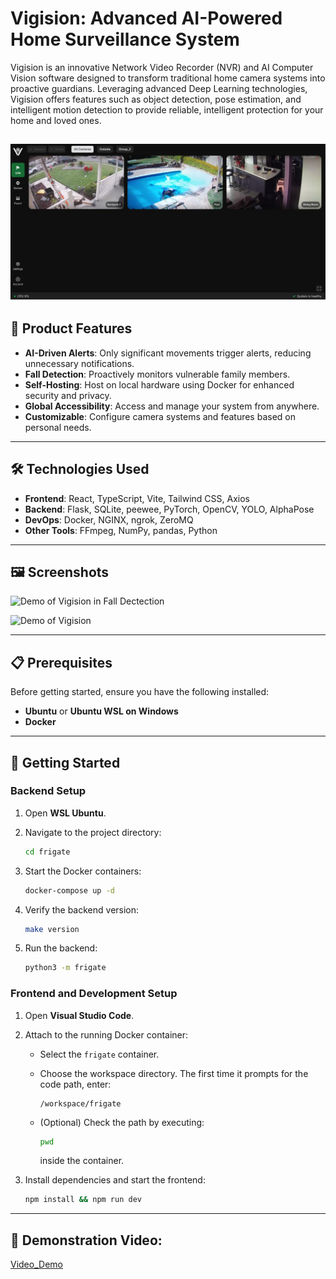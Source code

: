 # Vigision: Advanced AI-Powered Home Surveillance System

Vigision is an innovative Network Video Recorder (NVR) and AI Computer Vision software designed to transform traditional home camera systems into proactive guardians. Leveraging advanced Deep Learning technologies, Vigision offers features such as object detection, pose estimation, and intelligent motion detection to provide reliable, intelligent protection for your home and loved ones.

![Vigision_Image](images/image1.png)
---

## 🚀 Product Features

- **AI-Driven Alerts**: Only significant movements trigger alerts, reducing unnecessary notifications.
- **Fall Detection**: Proactively monitors vulnerable family members.
- **Self-Hosting**: Host on local hardware using Docker for enhanced security and privacy.
- **Global Accessibility**: Access and manage your system from anywhere.
- **Customizable**: Configure camera systems and features based on personal needs.

---

## 🛠️ Technologies Used

- **Frontend**: React, TypeScript, Vite, Tailwind CSS, Axios
- **Backend**: Flask, SQLite, peewee, PyTorch, OpenCV, YOLO, AlphaPose
- **DevOps**: Docker, NGINX, ngrok, ZeroMQ
- **Other Tools**: FFmpeg, NumPy, pandas, Python

---

## 🖼️ Screenshots

![Demo of Vigision in Fall Dectection](images/gif1.gif)

![Demo of Vigision](images/gif2.gif)

---

## 📋 Prerequisites

Before getting started, ensure you have the following installed:

- **Ubuntu** or **Ubuntu WSL on Windows**
- **Docker**

---

## 🚀 Getting Started

### Backend Setup
1. Open **WSL Ubuntu**.
2. Navigate to the project directory:
   ```bash
   cd frigate
   ```
3. Start the Docker containers:

   ```bash
   docker-compose up -d
   ```
4. Verify the backend version:

   ```bash
   make version
   ```
5. Run the backend:

   ```bash
   python3 -m frigate
   ```

### Frontend and Development Setup

1. Open **Visual Studio Code**.

2. Attach to the running Docker container:

   * Select the `frigate` container.
   * Choose the workspace directory. The first time it prompts for the code path, enter:

     ```
     /workspace/frigate
     ```
   * (Optional) Check the path by executing:

     ```bash
     pwd
     ```

     inside the container.

3. Install dependencies and start the frontend:

   ```bash
   npm install && npm run dev
   ```

---

## 🎥 Demonstration Video:

[Video_Demo](https://www.youtube.com/watch?v=K6VdnhWZfHo)

